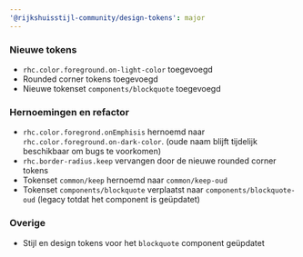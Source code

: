 ```yaml
---
'@rijkshuisstijl-community/design-tokens': major
---
```


### Nieuwe tokens
- `rhc.color.foreground.on-light-color` toegevoegd
- Rounded corner tokens toegevoegd
- Nieuwe tokenset `components/blockquote` toegevoegd

### Hernoemingen en refactor
- `rhc.color.foregrond.onEmphisis` hernoemd naar `rhc.color.foreground.on-dark-color`. (oude naam blijft tijdelijk beschikbaar om bugs te voorkomen)
- `rhc.border-radius.keep` vervangen door de nieuwe rounded corner tokens
- Tokenset `common/keep` hernoemd naar `common/keep-oud`
- Tokenset `components/blockquote` verplaatst naar `components/blockquote-oud` (legacy totdat het component is geüpdatet)

### Overige
- Stijl en design tokens voor het `blockquote` component geüpdatet
